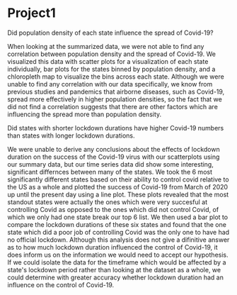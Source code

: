 # Project1
Did population density of each state influence the spread of Covid-19?

When looking at the summarized data, we were not able to find any correlation between population density and the spread of Covid-19.  We visualized this data with scatter plots for a visualization of each state individually, bar plots for the states binned by population density, and a chloropleth map to visualize the bins across each state.  Although we were unable to find any correlation with our data specifically, we know from previous studies and pandemics that airborne diseases, such as Covid-19, spread more effectively in higher population densities, so the fact that we did not find a correlation suggests that there are other factors which are influencing the spread more than population density.


Did states with shorter lockdown durations have higher Covid-19 numbers than states with longer lockdown durations.

We were unable to derive any conclusions about the effects of lockdown duration on the success of the Covid-19 virus with our scatterplots using our summary data, but our time series data did show some interesting, significant differnces between many of the states.  We took the 6 most significantly different states based on their ability to control covid relative to the US as a whole and plotted the success of Covid-19 from March of 2020 up until the present day using a line plot.  These plots revealed that the most standout states were actually the ones which were very succesful at controlling Covid as opposed to the ones which did not control Covid, of which we only had one state break our top 6 list.  We then used a bar plot to compare the lockdown durations of these six states and found that the one state which did a poor job of controlling Covid was the only one to have had no official lockdown.  Although this analysis does not give a difinitive answer as to how much lockdown duration influenced the control of Covid-19, it does inform us on the information we would need to accept our hypothesis.  If we could isolate the data for the timeframe which would be affected by a state's lockdown period rather than looking at the dataset as a whole, we could determine with greater accuracy whether lockdown duration had an influence on the control of Covid-19. 

